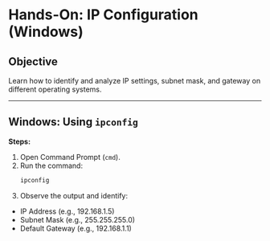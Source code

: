 # Hands-On: IP Configuration (Windows)

## Objective
Learn how to identify and analyze IP settings, subnet mask, and gateway on different operating systems.

---

## Windows: Using `ipconfig`

**Steps:**
1. Open Command Prompt (`cmd`).
2. Run the command:
   ```cmd
   ipconfig 
3. Observe the output and identify:
- IP Address (e.g., 192.168.1.5)
- Subnet Mask (e.g., 255.255.255.0)
- Default Gateway (e.g., 192.168.1.1)
